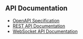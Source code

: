 ## API Documentation

- [OpenAPI Specification](../docs/api/openapi.yaml)
- [REST API Documentation](../docs/api/rest.md)
- [WebSocket API Documentation](../docs/api/websocket.md)